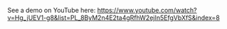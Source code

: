 See a demo on YouTube here:
https://www.youtube.com/watch?v=Hg_jUEV1-g8&list=PL_8ByM2n4E2ta4gRfhW2ejIn5EfgVbXfS&index=8

